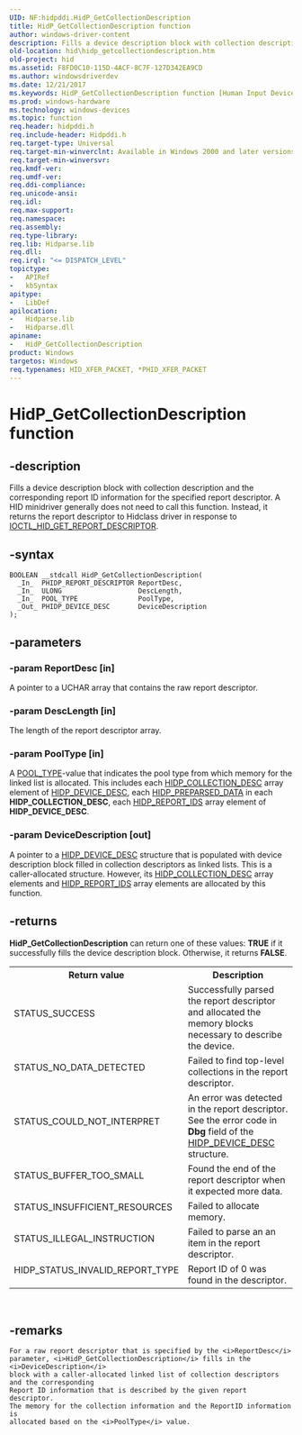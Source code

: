 ```yaml
---
UID: NF:hidpddi.HidP_GetCollectionDescription
title: HidP_GetCollectionDescription function
author: windows-driver-content
description: Fills a device description block with collection description and the corresponding report ID information for the specified report descriptor.
old-location: hid\hidp_getcollectiondescription.htm
old-project: hid
ms.assetid: F8FD0C10-115D-4ACF-8C7F-127D342EA9CD
ms.author: windowsdriverdev
ms.date: 12/21/2017
ms.keywords: HidP_GetCollectionDescription function [Human Input Devices], HidP_GetCollectionDescription, hidpddi/HidP_GetCollectionDescription, hid.hidp_getcollectiondescription
ms.prod: windows-hardware
ms.technology: windows-devices
ms.topic: function
req.header: hidpddi.h
req.include-header: Hidpddi.h
req.target-type: Universal
req.target-min-winverclnt: Available in Windows 2000 and later versions of Windows.
req.target-min-winversvr: 
req.kmdf-ver: 
req.umdf-ver: 
req.ddi-compliance: 
req.unicode-ansi: 
req.idl: 
req.max-support: 
req.namespace: 
req.assembly: 
req.type-library: 
req.lib: Hidparse.lib
req.dll: 
req.irql: "<= DISPATCH_LEVEL"
topictype:
-	APIRef
-	kbSyntax
apitype:
-	LibDef
apilocation:
-	Hidparse.lib
-	Hidparse.dll
apiname:
-	HidP_GetCollectionDescription
product: Windows
targetos: Windows
req.typenames: HID_XFER_PACKET, *PHID_XFER_PACKET
---
```


# HidP_GetCollectionDescription function


## -description


Fills a device description
    block with collection description and the corresponding 
    report ID information for the specified report descriptor. 
    A HID minidriver generally does not need to call this function. Instead, it returns the report descriptor to Hidclass driver in response to <a href="..\hidport\ni-hidport-ioctl_hid_get_report_descriptor.md">IOCTL_HID_GET_REPORT_DESCRIPTOR</a>.


## -syntax


````
BOOLEAN __stdcall HidP_GetCollectionDescription(
  _In_  PHIDP_REPORT_DESCRIPTOR ReportDesc,
  _In_  ULONG                   DescLength,
  _In_  POOL_TYPE               PoolType,
  _Out_ PHIDP_DEVICE_DESC       DeviceDescription
);
````


## -parameters




### -param ReportDesc [in]

A pointer to a UCHAR array that contains the raw report descriptor.


### -param DescLength [in]

The length of the report descriptor array.


### -param PoolType [in]

A <a href="..\wdm\ne-wdm-_pool_type.md">POOL_TYPE</a>-value that indicates the pool type from which memory for the linked list is allocated. This includes each <a href="..\hidpddi\ns-hidpddi-_hidp_collection_desc.md">HIDP_COLLECTION_DESC</a> array element of <a href="..\hidpddi\ns-hidpddi-_hidp_device_desc.md">HIDP_DEVICE_DESC</a>, each <a href="https://msdn.microsoft.com/en-us/library/windows/hardware/ff539679">HIDP_PREPARSED_DATA</a> in each <b>HIDP_COLLECTION_DESC</b>, each <a href="..\hidpddi\ns-hidpddi-_hidp_report_ids.md">HIDP_REPORT_IDS</a> array element of <b>HIDP_DEVICE_DESC</b>.


### -param DeviceDescription [out]

A pointer to a <a href="..\hidpddi\ns-hidpddi-_hidp_device_desc.md">HIDP_DEVICE_DESC</a> structure that is populated with device description block filled in
                         collection descriptors as linked lists. This is a caller-allocated structure. However, its <a href="..\hidpddi\ns-hidpddi-_hidp_collection_desc.md">HIDP_COLLECTION_DESC</a> array elements and <a href="..\hidpddi\ns-hidpddi-_hidp_report_ids.md">HIDP_REPORT_IDS</a> array elements are allocated by this function.


## -returns



<b>HidP_GetCollectionDescription</b> can return one of these values: <b>TRUE</b> if it successfully fills the device description block. Otherwise, it returns <b>FALSE</b>.

<table>
<tr>
<th>Return value</th>
<th>Description</th>
</tr>
<tr>
<td width="40%">
<dl>
<dt>STATUS_SUCCESS</dt>
</dl>
</td>
<td width="60%">
Successfully parsed
                                      the report descriptor and allocated the
                                      memory blocks necessary to describe the
                                      device.

</td>
</tr>
<tr>
<td width="40%">
<dl>
<dt>STATUS_NO_DATA_DETECTED</dt>
</dl>
</td>
<td width="60%">
Failed to find top-level collections
                                      in the report descriptor.

</td>
</tr>
<tr>
<td width="40%">
<dl>
<dt>STATUS_COULD_NOT_INTERPRET       </dt>
</dl>
</td>
<td width="60%">
An error was detected in the report 
                                      descriptor. See the error code in
                                      <b>Dbg</b> field of the <a href="..\hidpddi\ns-hidpddi-_hidp_device_desc.md">HIDP_DEVICE_DESC</a> structure.

</td>
</tr>
<tr>
<td width="40%">
<dl>
<dt>STATUS_BUFFER_TOO_SMALL</dt>
</dl>
</td>
<td width="60%">
Found the end of the report descriptor
                                      when it expected more data.

</td>
</tr>
<tr>
<td width="40%">
<dl>
<dt>STATUS_INSUFFICIENT_RESOURCES</dt>
</dl>
</td>
<td width="60%">
Failed to allocate memory.

</td>
</tr>
<tr>
<td width="40%">
<dl>
<dt>STATUS_ILLEGAL_INSTRUCTION</dt>
</dl>
</td>
<td width="60%">
Failed to parse an an item in the report 
                                      descriptor.

</td>
</tr>
<tr>
<td width="40%">
<dl>
<dt> HIDP_STATUS_INVALID_REPORT_TYPE</dt>
</dl>
</td>
<td width="60%">
Report ID of 0 was found in the
                                      descriptor.

</td>
</tr>
</table>
 




## -remarks



    For a raw report descriptor that is specified by the <i>ReportDesc</i> parameter, <i>HidP_GetCollectionDescription</i> fills in the <i>DeviceDescription</i>
    block with a caller-allocated linked list of collection descriptors and the corresponding 
    Report ID information that is described by the given report descriptor. 
    The memory for the collection information and the ReportID information is
    allocated based on the <i>PoolType</i> value.




